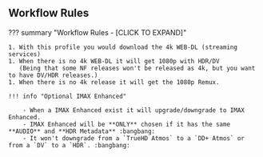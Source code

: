 ## Workflow Rules

??? summary "Workflow Rules - [CLICK TO EXPAND]"

    1. With this profile you would download the 4k WEB-DL (streaming services)
    1. When there is no 4k WEB-DL it will get 1080p with HDR/DV
       (Being that some NF releases won't be released as 4k, but you want to have DV/HDR releases.)
    1. When there is no 4k release it will get the 1080p Remux.

    !!! info "Optional IMAX Enhanced"

        - When a IMAX Enhanced exist it will upgrade/downgrade to IMAX Enhanced.
        - IMAX Enhanced will be **ONLY** chosen if it has the same **AUDIO** and **HDR Metadata** :bangbang:
        - It won't downgrade from a `TrueHD Atmos` to a `DD+ Atmos` or from a `DV` to a `HDR`. :bangbang:
